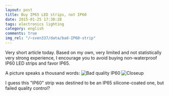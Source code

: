 ```yaml
---
layout: post
title: Buy IP65 LED strips, not IP60
date: 2015-01-25 17:30:28
tags: electronics lighting
category: english
comments: true
img_rel: "/~sven337/data/bad-IP60-strip"
---
```


Very short article today. Based on my own, very limited and not statistically very strong experience, I encourage you to avoid buying non-waterproof IP60 LED strips and favor IP65.

A picture speaks a thousand words:
![Bad quality IP60](badsolder1.jpg)
![Closeup](badsolder2.jpg)

I guess this "IP60" strip was destined to be an IP65 silicone-coated one, but failed quality control? 


<script>
    $(document).ready(function() {
        $("a[href$='.jpg'],a[href$='.jpeg'],a[href$='.png'],a[href$='.gif']").attr('rel', 'gallery').fancybox();
    });
</script>

